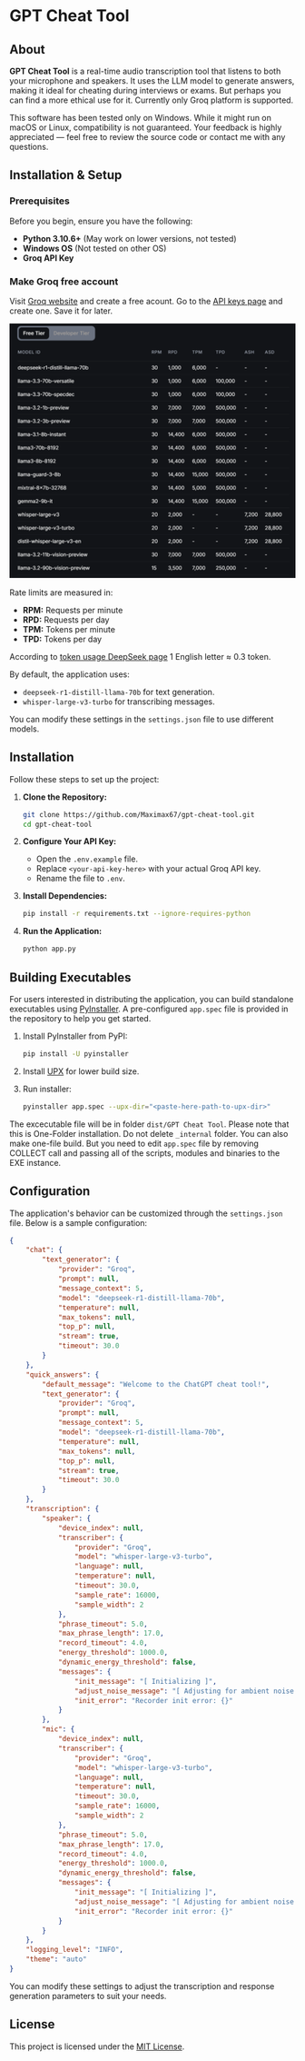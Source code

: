 # GPT Cheat Tool

## About

**GPT Cheat Tool** is a real-time audio transcription tool that listens to both your microphone and speakers. It uses the LLM model to generate answers, making it ideal for cheating during interviews or exams. But perhaps you can find a more ethical use for it. Currently only Groq platform is supported.

This software has been tested only on Windows. While it might run on macOS or Linux, compatibility is not guaranteed. Your feedback is highly appreciated — feel free to review the source code or contact me with any questions.

## Installation & Setup

### Prerequisites

Before you begin, ensure you have the following:

* **Python 3.10.6+** (May work on lower versions, not tested)
* **Windows OS** (Not tested on other OS)
* **Groq API Key**

### Make Groq free account

Visit [Groq website](https://groq.com/) and create a free acount. Go to the [API keys page](https://console.groq.com/keys) and create one. Save it for later.

![Groq limits](assets/images/groq-limits.png)

Rate limits are measured in:

* **RPM:** Requests per minute
* **RPD:** Requests per day
* **TPM:** Tokens per minute
* **TPD:** Tokens per day

According to [token usage DeepSeek page](https://api-docs.deepseek.com/quick_start/token_usage/) 1 English letter ≈ 0.3 token.

By default, the application uses:

* `deepseek-r1-distill-llama-70b` for text generation.
* `whisper-large-v3-turbo` for transcribing messages.

You can modify these settings in the `settings.json` file to use different models.

## Installation

Follow these steps to set up the project:

1. **Clone the Repository:**

   ```bash
   git clone https://github.com/Maximax67/gpt-cheat-tool.git
   cd gpt-cheat-tool
   ```

2. **Configure Your API Key:**

   - Open the `.env.example` file.
   - Replace `<your-api-key-here>` with your actual Groq API key.
   - Rename the file to `.env`.

3. **Install Dependencies:**

   ```bash
   pip install -r requirements.txt --ignore-requires-python
   ```

4. **Run the Application:**

   ```bash
   python app.py
   ```

## Building Executables

For users interested in distributing the application, you can build standalone executables using [PyInstaller](https://pyinstaller.readthedocs.io/). A pre-configured `app.spec` file is provided in the repository to help you get started.

1. Install PyInstaller from PyPI:

   ```bash
   pip install -U pyinstaller
   ```

2. Install [UPX](https://upx.github.io/) for lower build size.

3. Run installer:

   ```bash
   pyinstaller app.spec --upx-dir="<paste-here-path-to-upx-dir>"
   ```

The excecutable file will be in folder `dist/GPT Cheat Tool`. Please note that this is One-Folder installation. Do not delete `_internal` folder. You can also make one-file build. But you need to edit `app.spec` file by removing COLLECT call and passing all of the scripts, modules and binaries to the EXE instance.

## Configuration

The application's behavior can be customized through the `settings.json` file. Below is a sample configuration:

```json
{
    "chat": {
        "text_generator": {
            "provider": "Groq",
            "prompt": null,
            "message_context": 5,
            "model": "deepseek-r1-distill-llama-70b",
            "temperature": null,
            "max_tokens": null,
            "top_p": null,
            "stream": true,
            "timeout": 30.0
        }
    },
    "quick_answers": {
        "default_message": "Welcome to the ChatGPT cheat tool!",
        "text_generator": {
            "provider": "Groq",
            "prompt": null,
            "message_context": 5,
            "model": "deepseek-r1-distill-llama-70b",
            "temperature": null,
            "max_tokens": null,
            "top_p": null,
            "stream": true,
            "timeout": 30.0
        }
    },
    "transcription": {
        "speaker": {
            "device_index": null,
            "transcriber": {
                "provider": "Groq",
                "model": "whisper-large-v3-turbo",
                "language": null,
                "temperature": null,
                "timeout": 30.0,
                "sample_rate": 16000,
                "sample_width": 2
            },
            "phrase_timeout": 5.0,
            "max_phrase_length": 17.0,
            "record_timeout": 4.0,
            "energy_threshold": 1000.0,
            "dynamic_energy_threshold": false,
            "messages": {
                "init_message": "[ Initializing ]",
                "adjust_noise_message": "[ Adjusting for ambient noise ]",
                "init_error": "Recorder init error: {}"
            }
        },
        "mic": {
            "device_index": null,
            "transcriber": {
                "provider": "Groq",
                "model": "whisper-large-v3-turbo",
                "language": null,
                "temperature": null,
                "timeout": 30.0,
                "sample_rate": 16000,
                "sample_width": 2
            },
            "phrase_timeout": 5.0,
            "max_phrase_length": 17.0,
            "record_timeout": 4.0,
            "energy_threshold": 1000.0,
            "dynamic_energy_threshold": false,
            "messages": {
                "init_message": "[ Initializing ]",
                "adjust_noise_message": "[ Adjusting for ambient noise ]",
                "init_error": "Recorder init error: {}"
            }
        }
    },
    "logging_level": "INFO",
    "theme": "auto"
}
```

You can modify these settings to adjust the transcription and response generation parameters to suit your needs.

## License

This project is licensed under the [MIT License](LICENSE). 
